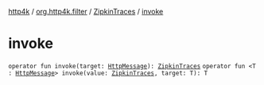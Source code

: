 [http4k](../../index.md) / [org.http4k.filter](../index.md) / [ZipkinTraces](index.md) / [invoke](./invoke.md)

# invoke

`operator fun invoke(target: `[`HttpMessage`](../../org.http4k.core/-http-message/index.md)`): `[`ZipkinTraces`](index.md)
`operator fun <T : `[`HttpMessage`](../../org.http4k.core/-http-message/index.md)`> invoke(value: `[`ZipkinTraces`](index.md)`, target: T): T`